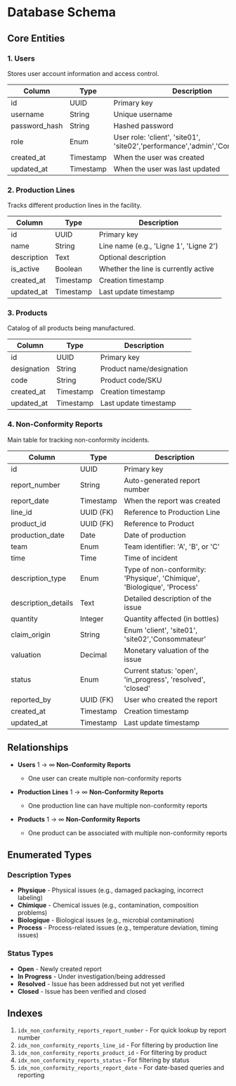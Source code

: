 # Database Schema

## Core Entities

### 1. Users
Stores user account information and access control.

| Column    | Type | Description |
|-----------|------|-------------|
| id        | UUID | Primary key |
| username  | String | Unique username |
| password_hash| String | Hashed password |
| role      | Enum | User role: 'client', 'site01', 'site02','performance','admin','Consommateur' |
| created_at | Timestamp | When the user was created |
| updated_at | Timestamp | When the user was last updated |

### 2. Production Lines
Tracks different production lines in the facility.

| Column | Type | Description |
|--------|------|-------------|
| id | UUID | Primary key |
| name | String | Line name (e.g., 'Ligne 1', 'Ligne 2') |
| description | Text | Optional description |
| is_active | Boolean | Whether the line is currently active |
| created_at | Timestamp | Creation timestamp |
| updated_at | Timestamp | Last update timestamp |

### 3. Products
Catalog of all products being manufactured.

| Column | Type | Description |
|--------|------|-------------|
| id | UUID | Primary key |
| designation | String | Product name/designation |
| code | String | Product code/SKU |
| created_at | Timestamp | Creation timestamp |
| updated_at | Timestamp | Last update timestamp |

### 4. Non-Conformity Reports
Main table for tracking non-conformity incidents.

| Column | Type | Description |
|--------|------|-------------|
| id | UUID | Primary key |
| report_number | String | Auto-generated report number |
| report_date | Timestamp | When the report was created |
| line_id | UUID (FK) | Reference to Production Line |
| product_id | UUID (FK) | Reference to Product |
| production_date | Date | Date of production |
| team | Enum | Team identifier: 'A', 'B', or 'C' |
| time | Time | Time of incident |
| description_type | Enum | Type of non-conformity: 'Physique', 'Chimique', 'Biologique', 'Process' |
| description_details | Text | Detailed description of the issue |
| quantity | Integer | Quantity affected (in bottles) |
| claim_origin | String |Enum 'client', 'site01', 'site02','Consommateur'|
| valuation | Decimal | Monetary valuation of the issue |
| status | Enum | Current status: 'open', 'in_progress', 'resolved', 'closed' |
| reported_by | UUID (FK) | User who created the report |
| created_at | Timestamp | Creation timestamp |
| updated_at | Timestamp | Last update timestamp |

## Relationships

- **Users** 1 → ∞ **Non-Conformity Reports**
  - One user can create multiple non-conformity reports

- **Production Lines** 1 → ∞ **Non-Conformity Reports**
  - One production line can have multiple non-conformity reports

- **Products** 1 → ∞ **Non-Conformity Reports**
  - One product can be associated with multiple non-conformity reports

## Enumerated Types

### Description Types
- **Physique** - Physical issues (e.g., damaged packaging, incorrect labeling)
- **Chimique** - Chemical issues (e.g., contamination, composition problems)
- **Biologique** - Biological issues (e.g., microbial contamination)
- **Process** - Process-related issues (e.g., temperature deviation, timing issues)

### Status Types
- **Open** - Newly created report
- **In Progress** - Under investigation/being addressed
- **Resolved** - Issue has been addressed but not yet verified
- **Closed** - Issue has been verified and closed

## Indexes

1. `idx_non_conformity_reports_report_number` - For quick lookup by report number
2. `idx_non_conformity_reports_line_id` - For filtering by production line
3. `idx_non_conformity_reports_product_id` - For filtering by product
4. `idx_non_conformity_reports_status` - For filtering by status
5. `idx_non_conformity_reports_report_date` - For date-based queries and reporting
